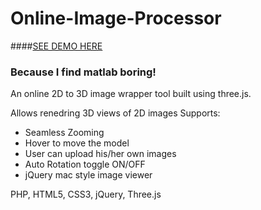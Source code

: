 # Online-Image-Processor

####[SEE DEMO HERE ](http://imagesimulator.webege.com/globe.php "http://imagesimulator.webege.com/globe.php") 


### Because I find matlab boring!

An online 2D to 3D image wrapper tool built using three.js.

Allows renedring 3D views of 2D images
Supports:

* Seamless Zooming
* Hover to move the model
* User can upload his/her own images
* Auto Rotation toggle ON/OFF
* jQuery mac style image viewer

PHP, HTML5, CSS3, jQuery, Three.js


